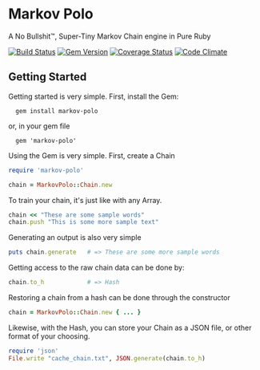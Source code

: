 # Markov Polo
A No Bullshit™, Super-Tiny Markov Chain engine in Pure Ruby  

[![Build Status](https://travis-ci.org/JacisNonsense/MarkovPolo.svg)](https://travis-ci.org/JacisNonsense/MarkovPolo) [![Gem Version](https://badge.fury.io/rb/markov-polo.svg)](http://badge.fury.io/rb/markov-polo) [![Coverage Status](https://coveralls.io/repos/JacisNonsense/MarkovPolo/badge.svg?branch=master&service=github)](https://coveralls.io/github/JacisNonsense/MarkovPolo?branch=master) [![Code Climate](https://codeclimate.com/github/JacisNonsense/MarkovPolo/badges/gpa.svg)](https://codeclimate.com/github/JacisNonsense/MarkovPolo)
## Getting Started
Getting started is very simple. First, install the Gem:
```
  gem install markov-polo
```
or, in your gem file
```
  gem 'markov-polo'
```  

Using the Gem is very simple. First, create a Chain
```ruby
require 'markov-polo'

chain = MarkovPolo::Chain.new
```

To train your chain, it's just like with any Array.  
```ruby
chain << "These are some sample words"
chain.push "This is some more sample text"
```

Generating an output is also very simple
```ruby
puts chain.generate   # => These are some more sample words
```  

Getting access to the raw chain data can be done by:  
```ruby
chain.to_h            # => Hash
```

Restoring a chain from a hash can be done through the constructor
```ruby
chain = MarkovPolo::Chain.new { ... }
```

Likewise, with the Hash, you can store your Chain as a JSON file, or other format of your choosing.
```ruby
require 'json'
File.write "cache_chain.txt", JSON.generate(chain.to_h)
```
